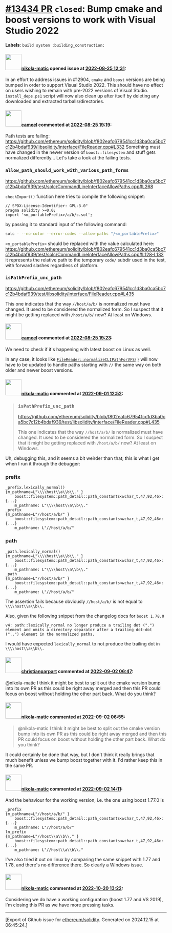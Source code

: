 # [\#13434 PR](https://github.com/ethereum/solidity/pull/13434) `closed`: Bump cmake and boost versions to work with Visual Studio 2022
**Labels**: `build system :building_construction:`


#### <img src="https://avatars.githubusercontent.com/u/4415530?u=dc3db70e8fbd03f92ca81ee173d57774ce61084d&v=4" width="50">[nikola-matic](https://github.com/nikola-matic) opened issue at [2022-08-25 12:31](https://github.com/ethereum/solidity/pull/13434):

In an effort to address issues in #12904, `cmake` and `boost` versions are being bumped in order to support Visual Studio 2022. This should have no effect on users wishing to remain with pre-2022 versions of Visual Studio. 
`install_deps.ps1` script will now also clean up after itself by deleting any downloaded and extracted tarballs/directories.

#### <img src="https://avatars.githubusercontent.com/u/137030?v=4" width="50">[cameel](https://github.com/cameel) commented at [2022-08-25 19:19](https://github.com/ethereum/solidity/pull/13434#issuecomment-1227665365):

Path tests are failing: https://github.com/ethereum/solidity/blob/f802eafc679541cc1d3ba0ca5bc7c12b4bdaf939/libsolidity/interface/FileReader.cpp#L332
Something must have changed in the newer version of `boost::filesystem` and stuff gets normalized differently... Let's take a look at the failing tests.

### `allow_path_should_work_with_various_path_forms`
https://github.com/ethereum/solidity/blob/f802eafc679541cc1d3ba0ca5bc7c12b4bdaf939/test/solc/CommandLineInterfaceAllowPaths.cpp#L268

`checkImport()` function here tries to compile the following snippet:
```solidity
// SPDX-License-Identifier: GPL-3.0"
pragma solidity >=0.0;
import '<m_portablePrefix>/a/b/c.sol';
```
by passing it to standard input of the following command:
```bash
solc - --no-color --error-codes --allow-paths "/<m_portablePrefix>"
```
`<m_portablePrefix>` should be replaced with the value calculated here:
https://github.com/ethereum/solidity/blob/f802eafc679541cc1d3ba0ca5bc7c12b4bdaf939/test/solc/CommandLineInterfaceAllowPaths.cpp#L128-L132
it represents the relative path to the temporary `code/` subdir used in the test, with forward slashes regardless of platform.

### `isPathPrefix_unc_path`
https://github.com/ethereum/solidity/blob/f802eafc679541cc1d3ba0ca5bc7c12b4bdaf939/test/libsolidity/interface/FileReader.cpp#L435

This one indicates that the way `//host/a/b/` is normalized must have changed. It used to be considered the normalized form. So I suspect that it might be getting replaced with `/host/a/b/` now? At least on Windows.

#### <img src="https://avatars.githubusercontent.com/u/137030?v=4" width="50">[cameel](https://github.com/cameel) commented at [2022-08-25 19:23](https://github.com/ethereum/solidity/pull/13434#issuecomment-1227668798):

We need to check if it's happening with latest boost on Linux as well.

In any case, it looks like [`FileReader::normalizeCLIPathForVFS()`](https://github.com/ethereum/solidity/blob/develop/libsolidity/interface/FileReader.cpp#L221-L303) will now have to be updated to handle paths starting with `//` the same way on both older and newer boost versions.

#### <img src="https://avatars.githubusercontent.com/u/4415530?u=dc3db70e8fbd03f92ca81ee173d57774ce61084d&v=4" width="50">[nikola-matic](https://github.com/nikola-matic) commented at [2022-09-01 12:52](https://github.com/ethereum/solidity/pull/13434#issuecomment-1234238338):

> ### `isPathPrefix_unc_path`
> 
> https://github.com/ethereum/solidity/blob/f802eafc679541cc1d3ba0ca5bc7c12b4bdaf939/test/libsolidity/interface/FileReader.cpp#L435
> 
> This one indicates that the way `//host/a/b/` is normalized must have changed. It used to be considered the normalized form. So I suspect that it might be getting replaced with `/host/a/b/` now? At least on Windows.

Uh, debugging this, and it seems a bit weirder than that; this is what I get when I run it through the debugger:

### prefix
```
_prefix.lexically_normal()
{m_pathname=L"\\\\host\\a\\b\\." }
    boost::filesystem::path_detail::path_constants<wchar_t,47,92,46>: {...}
    m_pathname: L"\\\\host\\a\\b\\."
_prefix
{m_pathname=L"//host/a/b/" }
    boost::filesystem::path_detail::path_constants<wchar_t,47,92,46>: {...}
    m_pathname: L"//host/a/b/"
```
### path
```
_path.lexically_normal()
{m_pathname=L"\\\\host\\a\\b\\." }
    boost::filesystem::path_detail::path_constants<wchar_t,47,92,46>: {...}
    m_pathname: L"\\\\host\\a\\b\\."
_path
{m_pathname=L"//host/a/b/" }
    boost::filesystem::path_detail::path_constants<wchar_t,47,92,46>: {...}
    m_pathname: L"//host/a/b/"
```

The assertion fails because obviously `//host/a/b/` is not equal to `\\\\host\\a\\b\\.`

Also, given the following snippet from the changelog docs for `boost 1.78.0`
```
v4: path::lexically_normal no longer produce a trailing dot (".") element and omits a directory separator after a trailing dot-dot ("..") element in the normalized paths.
```
I would have expected `lexically_normal` to not produce the trailing dot in `\\\\host\\a\\b\\.`

#### <img src="https://avatars.githubusercontent.com/u/56763?u=373e0766d5c45bef8c7c7fc5ed48394935772065&v=4" width="50">[christianparpart](https://github.com/christianparpart) commented at [2022-09-02 06:47](https://github.com/ethereum/solidity/pull/13434#issuecomment-1235132820):

@nikola-matic I think it might be best to split out the cmake version bump into its own PR as this could be right away merged and then this PR could focus on boost without holding the other part back. What do you think?

#### <img src="https://avatars.githubusercontent.com/u/4415530?u=dc3db70e8fbd03f92ca81ee173d57774ce61084d&v=4" width="50">[nikola-matic](https://github.com/nikola-matic) commented at [2022-09-02 06:55](https://github.com/ethereum/solidity/pull/13434#issuecomment-1235138185):

> @nikola-matic I think it might be best to split out the cmake version bump into its own PR as this could be right away merged and then this PR could focus on boost without holding the other part back. What do you think?
 
It could certainly be done that way, but I don't think it really brings that much benefit unless we bump boost together with it. I'd rather keep this in the same PR.

#### <img src="https://avatars.githubusercontent.com/u/4415530?u=dc3db70e8fbd03f92ca81ee173d57774ce61084d&v=4" width="50">[nikola-matic](https://github.com/nikola-matic) commented at [2022-09-02 14:11](https://github.com/ethereum/solidity/pull/13434#issuecomment-1235554681):

And the behaviour for the working version, i.e. the one using boost 1.77.0 is 
```
_prefix
{m_pathname=L"//host/a/b/" }
    boost::filesystem::path_detail::path_constants<wchar_t,47,92,46>: {...}
    m_pathname: L"//host/a/b/"
ln_prefix
{m_pathname=L"//host\\a\\b\\." }
    boost::filesystem::path_detail::path_constants<wchar_t,47,92,46>: {...}
    m_pathname: L"//host\\a\\b\\."
```
I've also tried it out on linux by comparing the same snippet with 1.77 and 1.78, and there's no difference there. So clearly a Windows issue.

#### <img src="https://avatars.githubusercontent.com/u/4415530?u=dc3db70e8fbd03f92ca81ee173d57774ce61084d&v=4" width="50">[nikola-matic](https://github.com/nikola-matic) commented at [2022-10-20 13:22](https://github.com/ethereum/solidity/pull/13434#issuecomment-1285531545):

Considering we do have a working configuration (boost 1.77 and VS 2019), I'm closing this PR as we have more pressing tasks.


-------------------------------------------------------------------------------



[Export of Github issue for [ethereum/solidity](https://github.com/ethereum/solidity). Generated on 2024.12.15 at 06:45:24.]
